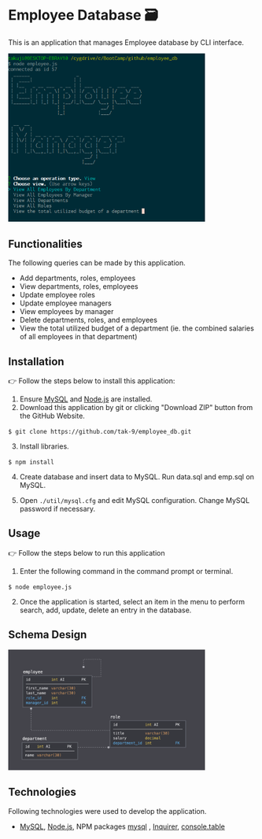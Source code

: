 # Employee Database :card_file_box:
This is an application that manages Employee database by CLI interface. 

<img src="screencapture.png" width="400px">

## Functionalities
The following queries can be made by this application.
* Add departments, roles, employees
* View departments, roles, employees
* Update employee roles
* Update employee managers
* View employees by manager
* Delete departments, roles, and employees
* View the total utilized budget of a department (ie. the combined salaries of all employees in that department)


## Installation  
:point_right: Follow the steps below to install this application: 

1.	Ensure [MySQL](https://www.mysql.com/) and [Node.js](https://nodejs.org) are installed. 
2.	Download this application by git or clicking "Download ZIP" button from the GitHub Website. 

 `$ git clone https://github.com/tak-9/employee_db.git`

3.	Install libraries. 

 `$ npm install` 

4.  Create database and insert data to MySQL. Run data.sql and emp.sql on MySQL. 

5.	Open `./util/mysql.cfg` and edit MySQL configuration. Change MySQL password if necessary. 

## Usage 
:point_right: Follow  the steps below to run this application
1. Enter the following command in the command prompt or terminal. 

 `$ node employee.js `

2.	Once the application is started, select an item in the menu to perform search, add, update, delete an entry in the database. 

## Schema Design

<img src="schema.png" width="400px">

## Technologies
Following technologies were used to develop the application.
* [MySQL](https://www.mysql.com/), [Node.js](https://nodejs.org), NPM packages [mysql](https://www.npmjs.com/package/mysql) , [Inquirer](https://www.npmjs.com/package/inquirer), [console.table](https://www.npmjs.com/package/console.table) 


